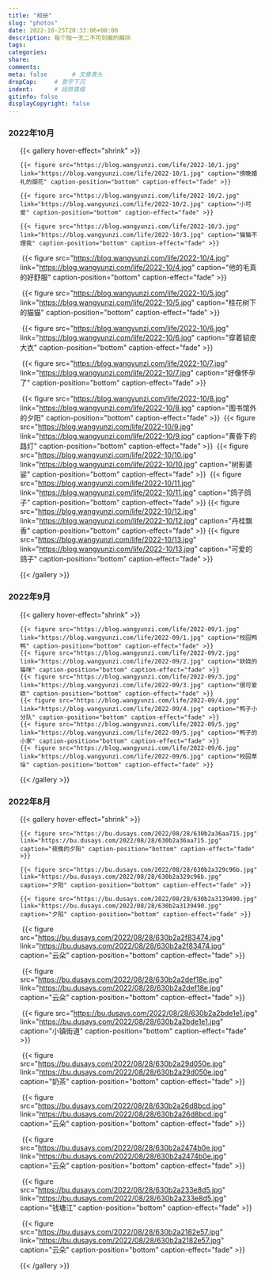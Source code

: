 ```yaml
---
title: "相册"
slug: "photos"
date: 2022-10-25T20:33:06+08:00
description: 每个独一无二不可刻画的瞬间
tags: 
categories:
share:
comments:
meta: false       # 文章表头
dropCap:     # 首字下沉
indent:      # 段排首缩
gitinfo: false
displayCopyright: false
---
```


<script src="//tokinx.github.io/ViewImage/view-image.min.js"></script>
<script>
    window.ViewImage && ViewImage.init('.content img');
</script>

<script>
    jQuery(document).ready(function () {
        jQuery.viewImage({
        'target' : '.view-image img', //需要使用ViewImage的图片
        'exclude': '.exclude img',    //要排除的图片
        'delay'  : 300                //延迟时间
        });
    });
    </script>
<script>
    ViewImage.display([图片URL数组], 'https://bu.dusays.com/2022/08/28/630b2a36aa715.jpg')
</script>
<script>
    window.ViewImage && ViewImage.init('#Aug-8 a, #DEMO-1 img, #DEMO-3 a');
</script>

<!-- <details>
<summary></summary>
</details> -->

### 2022年10月
<ul id="Aug-8" class="view-box href-test pure-g"  view-image>
{{< gallery hover-effect="shrink" >}}

    {{< figure src="https://blog.wangyunzi.com/life/2022-10/1.jpg" link="https://blog.wangyunzi.com/life/2022-10/1.jpg" caption="傍晚婚礼的烟花" caption-position="bottom" caption-effect="fade" >}}
	
    {{< figure src="https://blog.wangyunzi.com/life/2022-10/2.jpg" link="https://blog.wangyunzi.com/life/2022-10/2.jpg" caption="小可爱" caption-position="bottom" caption-effect="fade" >}}
	
    {{< figure src="https://blog.wangyunzi.com/life/2022-10/3.jpg" link="https://blog.wangyunzi.com/life/2022-10/3.jpg" caption="猫猫不理我" caption-position="bottom" caption-effect="fade" >}}

​	{{< figure src="https://blog.wangyunzi.com/life/2022-10/4.jpg" link="https://blog.wangyunzi.com/life/2022-10/4.jpg" caption="他的毛真的好舒服" caption-position="bottom" caption-effect="fade" >}}

​	{{< figure src="https://blog.wangyunzi.com/life/2022-10/5.jpg" link="https://blog.wangyunzi.com/life/2022-10/5.jpg" caption="桂花树下的猫猫" caption-position="bottom" caption-effect="fade" >}}

​	{{< figure src="https://blog.wangyunzi.com/life/2022-10/6.jpg" link="https://blog.wangyunzi.com/life/2022-10/6.jpg" caption="穿着貂皮大衣" caption-position="bottom" caption-effect="fade" >}}

​	{{< figure src="https://blog.wangyunzi.com/life/2022-10/7.jpg" link="https://blog.wangyunzi.com/life/2022-10/7.jpg" caption="好像怀孕了" caption-position="bottom" caption-effect="fade" >}}

​	{{< figure src="https://blog.wangyunzi.com/life/2022-10/8.jpg" link="https://blog.wangyunzi.com/life/2022-10/8.jpg" caption="图书馆外的夕阳" caption-position="bottom" caption-effect="fade" >}}
​	{{< figure src="https://blog.wangyunzi.com/life/2022-10/9.jpg" link="https://blog.wangyunzi.com/life/2022-10/9.jpg" caption="黄昏下的路灯" caption-position="bottom" caption-effect="fade" >}}
​	{{< figure src="https://blog.wangyunzi.com/life/2022-10/10.jpg" link="https://blog.wangyunzi.com/life/2022-10/10.jpg" caption="树影婆娑" caption-position="bottom" caption-effect="fade" >}}
​	{{< figure src="https://blog.wangyunzi.com/life/2022-10/11.jpg" link="https://blog.wangyunzi.com/life/2022-10/11.jpg" caption="鸽子鸽子" caption-position="bottom" caption-effect="fade" >}}
{{< figure src="https://blog.wangyunzi.com/life/2022-10/12.jpg" link="https://blog.wangyunzi.com/life/2022-10/12.jpg" caption="丹桂飘香" caption-position="bottom" caption-effect="fade" >}}
{{< figure src="https://blog.wangyunzi.com/life/2022-10/13.jpg" link="https://blog.wangyunzi.com/life/2022-10/13.jpg" caption="可爱的鸽子" caption-position="bottom" caption-effect="fade" >}}


{{< /gallery >}}
</ul>

### 2022年9月
<ul id="Aug-8" class="view-box href-test pure-g"  view-image>
{{< gallery hover-effect="shrink" >}}

    {{< figure src="https://blog.wangyunzi.com/life/2022-09/1.jpg" link="https://blog.wangyunzi.com/life/2022-09/1.jpg" caption="校园鸭鸭" caption-position="bottom" caption-effect="fade" >}}
    {{< figure src="https://blog.wangyunzi.com/life/2022-09/2.jpg" link="https://blog.wangyunzi.com/life/2022-09/2.jpg" caption="妖娆的猫咪" caption-position="bottom" caption-effect="fade" >}}
    {{< figure src="https://blog.wangyunzi.com/life/2022-09/3.jpg" link="https://blog.wangyunzi.com/life/2022-09/3.jpg" caption="很可爱欸" caption-position="bottom" caption-effect="fade" >}}
    {{< figure src="https://blog.wangyunzi.com/life/2022-09/4.jpg" link="https://blog.wangyunzi.com/life/2022-09/4.jpg" caption="鸭子小分队" caption-position="bottom" caption-effect="fade" >}}
    {{< figure src="https://blog.wangyunzi.com/life/2022-09/5.jpg" link="https://blog.wangyunzi.com/life/2022-09/5.jpg" caption="鸭子的小家" caption-position="bottom" caption-effect="fade" >}}
    {{< figure src="https://blog.wangyunzi.com/life/2022-09/6.jpg" link="https://blog.wangyunzi.com/life/2022-09/6.jpg" caption="校园草垛" caption-position="bottom" caption-effect="fade" >}}
    
{{< /gallery >}}
</ul>

### 2022年8月
<ul id="Aug-8" class="view-box href-test pure-g"  view-image>
{{< gallery hover-effect="shrink" >}}

    {{< figure src="https://bu.dusays.com/2022/08/28/630b2a36aa715.jpg" link="https://bu.dusays.com/2022/08/28/630b2a36aa715.jpg" caption="夜晚的夕阳" caption-position="bottom" caption-effect="fade" >}}
	
    {{< figure src="https://bu.dusays.com/2022/08/28/630b2a329c96b.jpg" link="https://bu.dusays.com/2022/08/28/630b2a329c96b.jpg" caption="夕阳" caption-position="bottom" caption-effect="fade" >}}
	
    {{< figure src="https://bu.dusays.com/2022/08/28/630b2a3139490.jpg" link="https://bu.dusays.com/2022/08/28/630b2a3139490.jpg" caption="夕阳" caption-position="bottom" caption-effect="fade" >}}

​	{{< figure src="https://bu.dusays.com/2022/08/28/630b2a2f83474.jpg" link="https://bu.dusays.com/2022/08/28/630b2a2f83474.jpg" caption="云朵" caption-position="bottom" caption-effect="fade" >}}

​	{{< figure src="https://bu.dusays.com/2022/08/28/630b2a2def18e.jpg" link="https://bu.dusays.com/2022/08/28/630b2a2def18e.jpg" caption="云朵" caption-position="bottom" caption-effect="fade" >}}

​	{{< figure src="https://bu.dusays.com/2022/08/28/630b2a2bde1e1.jpg" link="https://bu.dusays.com/2022/08/28/630b2a2bde1e1.jpg" caption="小镇街道" caption-position="bottom" caption-effect="fade" >}}

​	{{< figure src="https://bu.dusays.com/2022/08/28/630b2a29d050e.jpg" link="https://bu.dusays.com/2022/08/28/630b2a29d050e.jpg" caption="奶茶" caption-position="bottom" caption-effect="fade" >}}

​	{{< figure src="https://bu.dusays.com/2022/08/28/630b2a26d8bcd.jpg" link="https://bu.dusays.com/2022/08/28/630b2a26d8bcd.jpg" caption="云朵" caption-position="bottom" caption-effect="fade" >}}

​	{{< figure src="https://bu.dusays.com/2022/08/28/630b2a2474b0e.jpg" link="https://bu.dusays.com/2022/08/28/630b2a2474b0e.jpg" caption="云朵" caption-position="bottom" caption-effect="fade" >}}

​	{{< figure src="https://bu.dusays.com/2022/08/28/630b2a233e8d5.jpg" link="https://bu.dusays.com/2022/08/28/630b2a233e8d5.jpg" caption="钱塘江" caption-position="bottom" caption-effect="fade" >}}

​	{{< figure src="https://bu.dusays.com/2022/08/28/630b2a2182e57.jpg" link="https://bu.dusays.com/2022/08/28/630b2a2182e57.jpg" caption="云朵" caption-position="bottom" caption-effect="fade" >}}


{{< /gallery >}}
</ul>




